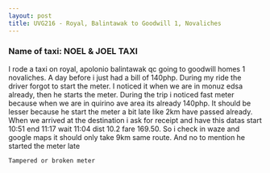 ```yaml
---
layout: post
title: UVG216 - Royal, Balintawak to Goodwill 1, Novaliches
---
```


### Name of taxi: NOEL & JOEL TAXI

I rode a taxi on royal, apolonio balintawak qc going to goodwill homes 1 novaliches. A day before i just had a bill of 140php. During my ride the driver forgot  to start the meter. I noticed it when we are in monuz edsa already,  then he starts the meter. During the trip i noticed fast meter because when we are in quirino ave area its already 140php. It should be lesser because he start the meter a bit late like 2km have passed already. When we arrived at the destination i ask for receipt and have this datas start 10:51 end 11:17 wait 11:04 dist 10.2 fare 169.50. So i check in waze and google maps it should only take 9km same route. And no to mention he started the meter late

```Tampered or broken meter```
